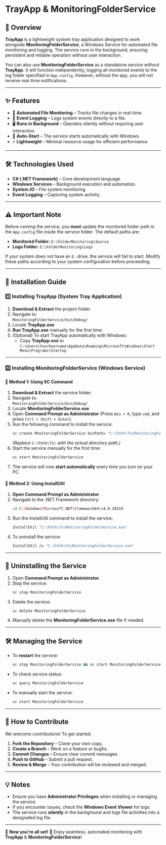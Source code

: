 # **TrayApp & MonitoringFolderService**

## 📌 **Overview**  
**TrayApp** is a lightweight system tray application designed to work alongside **MonitoringFolderService**, a Windows Service for automated file monitoring and logging. The service runs in the background, ensuring persistent and reliable operation without user interaction.  

You can also use **MonitoringFolderService** as a standalone service without **TrayApp**. It will function independently, logging all monitored events to the log folder specified in `App.config`. However, without the app, you will not receive real-time notifications.

---

## ✨ **Features**
- 📂 **Automated File Monitoring** – Tracks file changes in real-time.
- 📜 **Event Logging** – Logs system events directly to a file.
- 🖥 **Runs in Background** – Operates silently without requiring user interaction.
- 🔄 **Auto-Start** – The service starts automatically with Windows.
- ⚡ **Lightweight** – Minimal resource usage for efficient performance.

---

## 🛠 **Technologies Used**
- **C# (.NET Framework)** – Core development language.
- **Windows Services** – Background execution and automation.
- **System.IO** – File system monitoring.
- **Event Logging** – Capturing system activity.

---

## ⚠️ Important Note

Before running the service, you **must** update the monitored folder path in the `App.config` file inside the service folder. The default paths are:

- **Monitored Folder:** `E:\FolderMonitoring\Source`
- **Logs Folder:** `E:\FolderMonitoring\Logs`

If your system does not have an `E:` drive, the service will fail to start. Modify these paths according to your system configuration before proceeding.

---

## 🚀 **Installation Guide**
### **1️⃣ Installing TrayApp (System Tray Application)**
1. **Download & Extract** the project folder.
2. Navigate to:  
   `MonitoringFolderService/bin/Debug/`
3. Locate **TrayApp.exe**
4. **Run TrayApp.exe** manually for the first time.
5. (Optional) To start TrayApp automatically with Windows:
   - Copy **TrayApp.exe** to `C:\Users\YourUsername\AppData\Roaming\Microsoft\Windows\Start Menu\Programs\Startup`

---

### **2️⃣ Installing MonitoringFolderService (Windows Service)**
#### 📌 **Method 1: Using SC Command**
1. **Download & Extract** the service folder.
2. Navigate to:  
   `MonitoringFolderService/bin/Debug/`
3. Locate **MonitoringFolderService.exe**
4. Open **Command Prompt as Administrator** (Press `Win + R`, type `cmd`, and press `Ctrl + Shift + Enter`).
5. Run the following command to install the service:
   ```sh
   sc create MonitoringFolderService binPath= "C:\Path\To\MonitoringFolderService.exe" start= auto
   ```
   *(Replace `C:\Path\To\` with the actual directory path.)*
6. Start the service manually for the first time:
   ```sh
   sc start MonitoringFolderService
   ```
7. The service will now **start automatically** every time you turn on your PC.

#### 📌 **Method 2: Using InstallUtil**
1. **Open Command Prompt as Administrator**.
2. Navigate to the .NET Framework directory:
   ```sh
   cd C:\Windows\Microsoft.NET\Framework64\v4.0.30319
   ```
3. Run the InstallUtil command to install the service:
   ```sh
   InstallUtil "C:\Path\To\MonitoringFolderService.exe"
   ```
4. To uninstall the service:
   ```sh
   InstallUtil /u "C:\Path\To\MonitoringFolderService.exe"
   ```

---

## 🔧 **Uninstalling the Service**
1. Open **Command Prompt as Administrator**.
2. Stop the service:
   ```sh
   sc stop MonitoringFolderService
   ```
3. Delete the service:
   ```sh
   sc delete MonitoringFolderService
   ```
4. Manually delete the **MonitoringFolderService.exe** file if needed.

---

## 🛠 **Managing the Service**
- To **restart** the service:
  ```sh
  sc stop MonitoringFolderService && sc start MonitoringFolderService
  ```
- To check service status:
  ```sh
  sc query MonitoringFolderService
  ```
- To manually start the service:
  ```sh
  sc start MonitoringFolderService
  ```

---

## 🤝 **How to Contribute**
We welcome contributions! To get started:
1. **Fork the Repository** – Clone your own copy.
2. **Create a Branch** – Work on a feature or bugfix.
3. **Commit Changes** – Ensure clear commit messages.
4. **Push to GitHub** – Submit a pull request.
5. **Review & Merge** – Your contribution will be reviewed and merged.

---

## 💡 **Notes**
- Ensure you have **Administrator Privileges** when installing or managing the service.
- If you encounter issues, check the **Windows Event Viewer** for logs.
- The service runs **silently** in the background and logs file activities into a designated log file.

---

📌 **Now you're all set!** 🚀 Enjoy seamless, automated monitoring with **TrayApp** & **MonitoringFolderService**!

